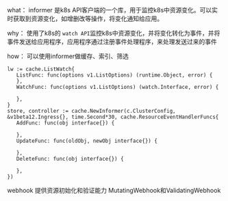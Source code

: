 what：
informer 是k8s API客户端的一个库，用于监控k8s中资源变化。可以实时获取到资源变化，如增删改等操作，将变化通知给应用。

why：
使用了k8s的 `watch API`监控k8s中资源变化，并将变化转化为事件，并将事件发送给应用程序，应用程序通过注册事件处理程序，来处理发送过来的事件

how：
可以使用informer做缓存、索引、筛选


```
lw := cache.ListWatch{  
   ListFunc: func(options v1.ListOptions) (runtime.Object, error) {  
   },  
   WatchFunc: func(options v1.ListOptions) (watch.Interface, error) {  
  
   },  
}  
store, controller := cache.NewInformer(c.ClusterConfig, &v1beta12.Ingress{}, time.Second*30, cache.ResourceEventHandlerFuncs{  
   AddFunc: func(obj interface{}) {  
  
   },  
   UpdateFunc: func(oldObj, newObj interface{}) {  
  
   },  
   DeleteFunc: func(obj interface{}) {  
  
   },  
})

```

webhook
提供资源初始化和验证能力
MutatingWebhook和ValidatingWebhook